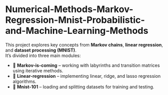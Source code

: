 # Numerical-Methods-Markov-Regression-Mnist-Probabilistic-and-Machine-Learning-Methods

This project explores key concepts from **Markov chains**, **linear regression**, and **dataset processing (MNIST)**.  
It’s divided into three main modules:

- 🔹 **Markov-is-coming** – working with labyrinths and transition matrices using iterative methods.  
- 🔹 **Linear-regression** – implementing linear, ridge, and lasso regression algorithms.  
- 🔹 **Mnist-101** – loading and splitting datasets for training and testing.


